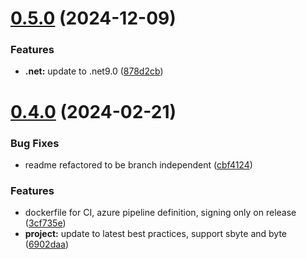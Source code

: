 # [0.5.0](https://github.com/JonasSchubert/TimeSpan.Xt/compare/v0.4.0...v0.5.0) (2024-12-09)


### Features

* **.net:** update to .net9.0 ([878d2cb](https://github.com/JonasSchubert/TimeSpan.Xt/commit/878d2cb420368427a97428b2b04535460157ce22))

# [0.4.0](https://github.com/JonasSchubert/TimeSpan.Xt/compare/v0.3.1...v0.4.0) (2024-02-21)


### Bug Fixes

* readme refactored to be branch independent ([cbf4124](https://github.com/JonasSchubert/TimeSpan.Xt/commit/cbf4124e8cbe21c8e80ac7965578c4f3ac6a4d0c))


### Features

* dockerfile for CI, azure pipeline definition, signing only on release ([3cf735e](https://github.com/JonasSchubert/TimeSpan.Xt/commit/3cf735ee3e205ba9089c7ded4d5755a380264400))
* **project:** update to latest best practices, support sbyte and byte ([6902daa](https://github.com/JonasSchubert/TimeSpan.Xt/commit/6902daaff10a3a3a7311164569eebfee4002cb59))
